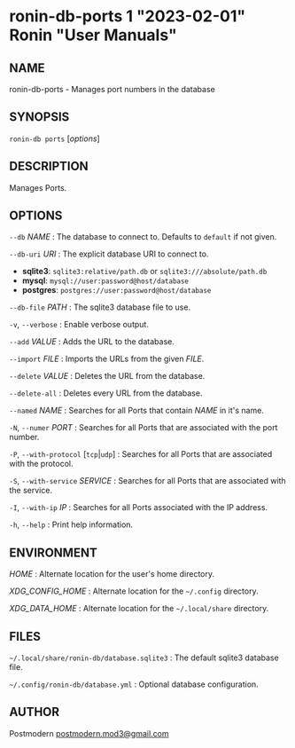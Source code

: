 # ronin-db-ports 1 "2023-02-01" Ronin "User Manuals"

## NAME

ronin-db-ports - Manages port numbers in the database

## SYNOPSIS

`ronin-db ports` [*options*]

## DESCRIPTION

Manages Ports.

## OPTIONS

`--db` *NAME*
: The database to connect to. Defaults to `default` if not given.

`--db-uri` *URI*
: The explicit database URI to connect to.

  * **sqlite3**: `sqlite3:relative/path.db` or `sqlite3:///absolute/path.db`
  * **mysql**: `mysql://user:password@host/database`
  * **postgres**: `postgres://user:password@host/database`

`--db-file` *PATH*
: The sqlite3 database file to use.

`-v`, `--verbose`
: Enable verbose output.

`--add` *VALUE*
: Adds the URL to the database.

`--import` *FILE*
: Imports the URLs from the given *FILE*.

`--delete` *VALUE*
: Deletes the URL from the database.

`--delete-all`
: Deletes every URL from the database.

`--named` *NAME*
: Searches for all Ports that contain *NAME* in it's name.

`-N`, `--numer` *PORT*
: Searches for all Ports that are associated with the port number.

`-P`, `--with-protocol` [`tcp`\|`udp`]
: Searches for all Ports that are associated with the protocol.

`-S`, `--with-service` *SERVICE*
: Searches for all Ports that are associated with the service.

`-I`, `--with-ip` *IP*
: Searches for all Ports associated with the IP address.

`-h`, `--help`
: Print help information.

## ENVIRONMENT

*HOME*
: Alternate location for the user's home directory.

*XDG_CONFIG_HOME*
: Alternate location for the `~/.config` directory.

*XDG_DATA_HOME*
: Alternate location for the `~/.local/share` directory.

## FILES

`~/.local/share/ronin-db/database.sqlite3`
: The default sqlite3 database file.

`~/.config/ronin-db/database.yml`
: Optional database configuration.

## AUTHOR

Postmodern <postmodern.mod3@gmail.com>

